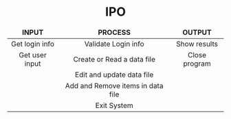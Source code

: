 <h1 align="center"> IPO </h1>
<table align="center">
  <thead align="center">
    <tr>
      <td><b> INPUT </b></td>
      <td><b> PROCESS </b></td>
      <td><b> OUTPUT </b></td>
    </tr>
  </thead align="center">
  <tbody align="center">
    <tr>
      <td> Get login info </td>
      <td> Validate Login info </td>
      <td> Show results </td>
    </tr>
    <tr>
      <td> Get user input </td>
      <td> Create or Read a data file </td>
      <td> Close program</td>
    </tr>
    <tr>
      <td>  </td>
      <td> Edit and update data file </td>
      <td>   </td>
    </tr>
    <tr>
      <td>  </td>
      <td> Add and Remove items in data file </td>
      <td>  </td>
    </tr>
    <tr>
      <td>  </td>
      <td> Exit System </td>
      <td>  </td>
    </tr>
  </tbody>

